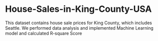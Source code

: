 # House-Sales-in-King-County-USA
This dataset contains house sale prices for King County, which includes Seattle. We performed data analysis and implemented Machine Learning model and calculated R-square Score
